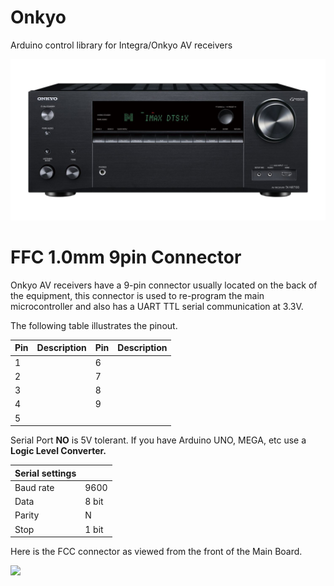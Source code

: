 # Onkyo
Arduino control library for Integra/Onkyo AV receivers

<p align="center"><img src=/img/onkyo.jpg width="700"></p>

# FFC 1.0mm 9pin Connector

Onkyo AV receivers have a 9-pin connector usually located on the back of the equipment, this connector is used to re-program the main microcontroller and also has a UART TTL serial communication at 3.3V.

The following table illustrates the pinout.

|Pin|Description|Pin|Description|
|---|---|---|---|
|1||6||
|2||7||
|3||8||
|4||9||
|5||||

Serial Port **NO** is 5V tolerant. If you have Arduino UNO, MEGA, etc use a **Logic Level Converter.**

|Serial settings||
|---|---|
|Baud rate|9600|
|Data|8 bit|
|Parity|N|
|Stop|1 bit|

Here is the FCC connector as viewed from the front of the Main Board.

<img src=/images/DE-15-M.jpg width="200">

